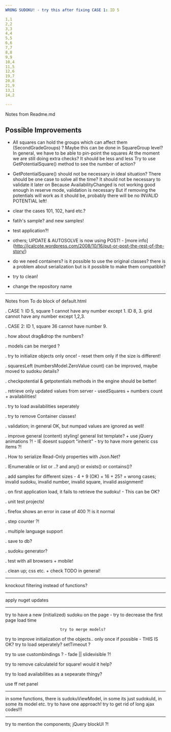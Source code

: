 ```yaml
---
WRONG SUDOKU! - try this after fixing CASE 1: ID 5

1,1
2,2
3,3
4,4
5,5
6,6
7,7
8,8
9,9
10,4
11,5
12,6
19,7
20,8
21,9
13,1
14,2

---
```

Notes from Readme.md

## Possible Improvements ##
- All squares can hold the groups which can affect them (SecondGradeGroups) ?
Maybe this can be done in SquareGroup level?
In general, we have to be able to pin-point the squares
At the moment we are still doing extra checks? It should be less and less
Try to use GetPotentialSquare() method to see the number of action?

- GetPotentialSquare() should not be necessary in ideal situation?
There should be one case to solve all the time?
It should not be necessary to validate it later on
Because AvailabilityChanged is not working good enough in reserve mode, validation is necessary
But if removing the potentials will work as it should be, probably there will be no INVALID POTENTIAL left!

- clear the cases
101, 102, hard etc.?

- fatih's sample? and new samples!

- test application?!

- others;
UPDATE & AUTOSOLVE is now using POST! - [more info] (http://jcalcote.wordpress.com/2008/10/16/put-or-post-the-rest-of-the-story/)

- do we need containers? is it possible to use the original classes?
there is a problem about serialization but is it possible to make them compatible?

- try to clean!

- change the repository name

---
Notes from To do block of default.html

. CASE 1: ID 5, square 1 cannot have any number except 1.
ID 8, 3. grid cannot have any number except 1,2,3.

. CASE 2: ID 1, square 36 cannot have number 9.

. how about drag&drop the numbers?

. models can be merged ?

. try to initialize objects only once! - reset them only if the size is different!

. squaresLeft (numbersModel.ZeroValue count) can be improved, maybe moved to sudoku
details?

. checkpotential & getpotentials methods in the engine should be better!

. retrieve only updated values from server - usedSquares + numbers count + availabilities!

. try to load availabilities seperately

. try to remove Container classes!

. validation; in general OK, but numpad values are ignored as well!

. improve general (content) styling! general list template? + use jQuery animations
?! - IE doesnt support "inherit" - try to have more generic css items ?!

. How to serialize Read-Only properties with Json.Net?

. IEnumerable or list or ..? and any() or exists() or contains()?

. add samples for different sizes - 4 + 9 (OK) + 16 + 25? + wrong cases; invalid
sudoku, invalid number, invalid square, invalid assignment!

. on first application load, it fails to retrieve the sudoku! - This can be OK?

. unit test projects!

. firefox shows an error in case of 400 ?! is it normal

. step counter ?!

. multiple language support

. save to db?

. sudoku generator?

. test with all browsers + mobile!

. clean up; css etc. + check TODO in general!

---
knockout filtering instead of functions?

---
apply nuget updates

---
try to have a new (initialized) sudoku on the page - try to decrease the first page load time

							try to merge models?

try to improve initialization of the objects.. only once if possible - THIS IS OK?
try to load seperately? setTimeout ?

try to use custombindings ? - fade || slidevisible ?!

try to remove calculateId for square!
would it help?

try to load availabilities as a sepearate thingy?

use ff net panel

---
in some functions, there is sudokuViewModel, in some its just sudokuId, in some its model etc. try to have one approach!
try to get rid of long ajax codes!!!

---
try to mention the components;
jQuery
blockUI ?!
